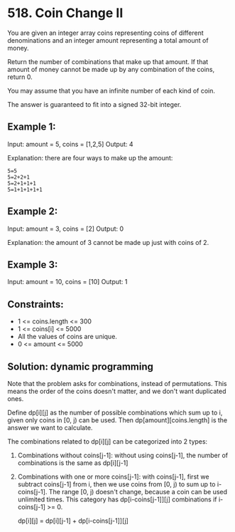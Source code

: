 # 518. Coin Change II
You are given an integer array coins representing coins of different denominations and an integer amount representing a total amount of money.

Return the number of combinations that make up that amount. If that amount of money cannot be made up by any combination of the coins, return 0.

You may assume that you have an infinite number of each kind of coin.

The answer is guaranteed to fit into a signed 32-bit integer.

## Example 1:

Input: amount = 5, coins = [1,2,5]
Output: 4

Explanation: there are four ways to make up the amount:

    5=5
    5=2+2+1
    5=2+1+1+1
    5=1+1+1+1+1

## Example 2:

Input: amount = 3, coins = [2]
Output: 0

Explanation: the amount of 3 cannot be made up just with coins of 2.

## Example 3:

Input: amount = 10, coins = [10]
Output: 1

## Constraints:

* 1 <= coins.length <= 300
* 1 <= coins[i] <= 5000
* All the values of coins are unique.
* 0 <= amount <= 5000

## Solution: dynamic programming
Note that the problem asks for combinations, instead of permutations. This means the order of the coins doesn't matter, and we don't want duplicated ones.

Define dp[i][j] as the number of possible combinations which sum up to i, given only coins in [0, j) can be used. Then dp[amount][coins.length] is the answer we want to calculate.

The combinations related to dp[i][j] can be categorized into 2 types:

1. Combinations without coins[j-1]: without using coins[j-1], the number of combinations is the same as dp[i][j-1]
2. Combinations with one or more coins[j-1]: with coins[j-1], first we subtract coins[j-1] from i, then we use coins from [0, j) to sum up to i-coins[j-1]. The range [0, j) doesn't change, because a coin can be used unlimited times. This category has dp[i-coins[j-1]][j] combinations if i-coins[j-1] >= 0.

    dp[i][j] = dp[i][j-1] + dp[i-coins[j-1]][j]


